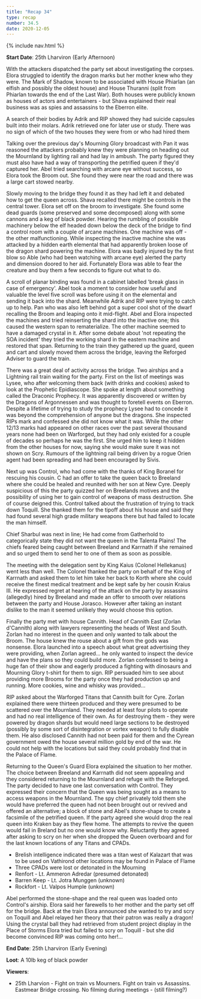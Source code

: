 ```yaml
---
title: "Recap 34"
type: recap
number: 34.5
date: 2020-12-05
---
```


{% include nav.html %}

**Start Date**: 25th Lharviron (Early Afternoon)

With the attackers dispatched the party set about investigating the corpses. Elora struggled to identify the dragon marks but her mother knew who they were. The Mark of Shadow, known to be associated with House Phiarlan (an elfish and possibly the oldest house) and House Thuranni (split from Phiarlan towards the end of the Last War). Both houses were publicly known as houses of actors and entertainers - but Shava explained their real business was as spies and assassins to the Eberron elite. 

A search of their bodies by Adrik and RIP showed they had suicide capsules built into their molars. Adrik retrieved one for later use or study. There was no sign of which of the two houses they were from or who had hired them

Talking over the previous day's Mourning Glory broadcast with Pan it was reasoned the attackers probably knew they were planning on heading out the Mournland by lighting rail and had lay in ambush. The party figured they must also have had a way of transporting the petrified queen if they'd captured her. Abel tried searching with arcane eye without success, so Elora took the Broom out. She found they were near the road and there was a large cart stowed nearby.

Slowly moving to the bridge they found it as they had left it and debated how to get the queen across. Shava recalled there might be controls in the central tower. Elora set off on the broom to investigate. She found some dead guards (some preserved and some decomposed) along with some cannons and a keg of black powder. Hearing the rumbling of possible machinery below the elf headed down below the deck of the bridge to find a control room with a couple of arcane machines. One machine was off - the other malfunctioning. While inspecting the inactive machine she was attacked by a hidden earth elemental that had apparently broken loose of the dragon shard powering the machine. Elora was badly injured by the first blow so Able (who had been watching with arcane eye) alerted the party and dimension doored to her aid. Fortunately Elora was able to fear the creature and buy them a few seconds to figure out what to do.

A scroll of planar binding was found in a cabinet labelled 'break glass in case of emergency'. Abel took a moment to consider how useful and valuable the level five scroll was before using it on the elemental and sending it back into the shard. Meanwhile Adrik and RIP were trying to catch up to help. Pan who was also left behind got a super cool shot of the dwarf recalling the Broom and leaping onto it mid-flight. Abel and Elora inspected the machines and tried reinserting the shard into the inactive one; this caused the western span to rematerialize. The other machine seemed to have a damaged crystal in it. After some debate about 'not repeating the SOA incident' they tried the working shard in the eastern machine and restored that span. Returning to the train they gathered up the guard, queen and cart and slowly moved them across the bridge, leaving the Reforged Adviser to guard the train.

There was a great deal of activity across the bridge. Two airships and a Lightning rail train waiting for the party. First on the list of meetings was Lysee, who after welcoming them back (with drinks and cookies) asked to look at the Prophetic Epidiascope. She spoke at length about something called the Draconic Prophecy. It was apparently discovered or written by the Dragons of Argonnessen and was thought to foretell events on Eberron. Despite a lifetime of trying to study the prophecy Lysee had to concede it was beyond the comprehension of anyone but the dragons. She inspected RIPs mark and confessed she did not know what it was. While the other 12/13 marks had appeared on other races over the past several thousand years none had been on Warforged, but they had only existed for a couple of decades so perhaps he was the first. She urged him to keep it hidden from the other houses for now, saying she would make sure it was not shown on Scry. Rumours of the lightning rail being driven by a rogue Orien agent had been spreading and had been encouraged by Sivis.

Next up was Control, who had come with the thanks of King Boranel for rescuing his cousin. C had an offer to take the queen back to Breeland where she could be healed and reunited with her son at New Cyre. Deeply suspicious of this the party quizzed her on Breelands motives and the possibility of using her to gain control of weapons of mass destruction. She of course deigned this. Control talked about the frustration of trying to track down Toquill. She thanked them for the tipoff about his house and said they had found several high grade military weapons there but had failed to locate the man himself.

Chief Sharbul was next in line; He had come from Gatherhold to categorically state they did not want the queen in the Talenta Plains! The chiefs feared being caught between Breeland and Karrnath if she remained and so urged them to send her to one of them as soon as possible.

The meeting with the delegation sent by King Kaius (Colonel Hellekanus) went less than well. The Colonel thanked the party on behalf of the King of Karrnath and asked them to let him take her back to Korth where she could receive the finest medical treatment and be kept safe by her cousin Kraius III. He expressed regret at hearing of the attack on the party by assassins (allegedly) hired by Breeland and made an offer to smooth over relations between the party and House Jorasco. However after taking an instant dislike to the man it seemed unlikely they would choose this option.

Finally the party met with house Cannith. Head of Cannith East (Zorlan d'Cannith) along with lawyers representing the heads of West and South. Zorlan had no interest in the queen and only wanted to talk about the Broom. The house knew the rouse about a gift from the gods was nonsense. Elora launched into a speech about what great advertising they were providing, when Zorlan agreed… he only wanted to inspect the device and have the plans so they could build more. Zorlan confessed to being a huge fan of their show and eagerly produced a fighting with dinosaurs and Mourning Glory t-shirt for them to sign. RIP persuaded him to see about providing more Brooms for the party once they had production up and running. More cookies, wine and whisky was provided…

RIP asked about the Warforged Titans that Cannith built for Cyre. Zorlan explained there were thirteen produced and they were presumed to be scattered over the Mournland. They needed at least four pilots to operate and had no real intelligence of their own. As for destroying them - they were powered by dragon shards but would need large sections to be destroyed (possibly by some sort of disintegration or vortex weapon) to fully disable them. He also disclosed Cannith had not been paid for them and the Cyrean government owed the house several million gold by end of the war. He could not help with the locations but said they could probably find that in the Palace of Flame.

Returning to the Queen's Guard Elora explained the situation to her mother. The choice between Breeland and Karrnath did not seem appealing and they considered returning to the Mournland and refuge with the Reforged. The party decided to have one last conversation with Control. They expressed their concern that the Queen was being sought as a means to access weapons in the Mournland. The spy chief privately told them she would have preferred the queen had not been brought out or revived and offered an alternative; a block of stone and Abel's stone-shape to create a facsimile of the petrified queen. If the party agreed she would drop the real queen into Kraken bay as they flew home. The attempts to revive the queen would fail in Breland but no one would know why. Reluctantly they agreed after asking to scry on her when she dropped the Queen overboard and for the last known locations of any Titans and CPADs.
- Brelish intelligence indicated there was a titan west of Kalazart that was to be used on Vathirond other locations may be found in Palace of Flame
- Three CPADs were lost or detonated in the Mourning
 - Renfort - Lt. Ammeron Adredar (presumed detonated)
 - Barren Keep - Lt. Jotra Munggen (unknown)
 - Rockfort - Lt. Valpos Humple (unknown)



Abel performed the stone-shape and the real queen was loaded onto Control's airship. Elora said her farewells to her mother and the party set off for the bridge. Back at the train Elora announced she wanted to try and scry on Toquill and Abel relayed her theory that their patron was really a dragon! Using the crystal ball they had retrieved from student project display in the Place of Storms Elora tried but failed to scry on Toquill - but she did become convinced RIP was coming onto her!...


**End Date**: 25th Lharviron (Early Evening)

**Loot**: A 10lb keg of black powder

**Viewers**:
- 25th Lharvion - Fight on train vs Mourners. Fight on train vs Assassins. Eastmear Bridge crossing. No filming during meetings - (still filming?)